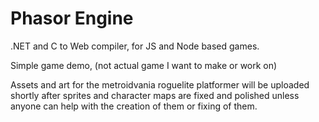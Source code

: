 # Phasor Engine
.NET and C to Web compiler, for JS and Node based games.

Simple game demo, (not actual game I want to make or work on)

Assets and art for the metroidvania roguelite platformer will be uploaded shortly after sprites and character maps are fixed and polished unless anyone can help with the creation of them or fixing of them.